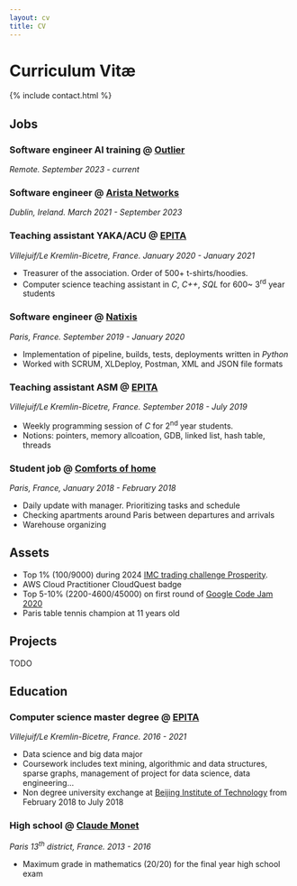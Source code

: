 ```yaml
---
layout: cv
title: CV
---
```


# Curriculum Vitæ

{% include contact.html %}

## Jobs

### Software engineer AI training @ [Outlier](https://outlier.ai)

_Remote. September 2023 - current_

### Software engineer @ [Arista Networks](https://www.arista.com)

_Dublin, Ireland. March 2021 - September 2023_

### Teaching assistant YAKA/ACU @ [EPITA](https://epita.fr)

_Villejuif/Le Kremlin-Bicetre, France. January 2020 - January 2021_

- Treasurer of the association. Order of 500+ t-shirts/hoodies.
- Computer science teaching assistant in _C_, _C++_, _SQL_ for 600~ 3<sup>rd</sup> year students

### Software engineer @ [Natixis](https://natixis.groupebpce.com)

_Paris, France. September 2019 - January 2020_

- Implementation of pipeline, builds, tests, deployments written in _Python_
- Worked with SCRUM, XLDeploy, Postman, XML and JSON file formats

### Teaching assistant ASM @ [EPITA](https://epita.fr)

_Villejuif/Le Kremlin-Bicetre, France. September 2018 - July 2019_

- Weekly programming session of _C_ for 2<sup>nd</sup> year students.
- Notions: pointers, memory allcoation, GDB, linked list, hash table, threads

### Student job @ [Comforts of home](https://www.linkedin.com/company/comforts-of-home-paris/)

_Paris, France, January 2018 - February 2018_

- Daily update with manager. Prioritizing tasks and schedule
- Checking apartments around Paris between departures and arrivals
- Warehouse organizing

## Assets

- Top 1% (100/9000) during 2024 [IMC trading challenge Prosperity](https://prosperity.imc.com).
- AWS Cloud Practitioner CloudQuest badge
- Top 5-10% (2200-4600/45000) on first round of [Google Code Jam 2020](https://codingcompetitionsonair.withgoogle.com/#code-jam)
- Paris table tennis champion at 11 years old

## Projects

TODO

## Education

### Computer science master degree @ [EPITA](https://epita.fr)

_Villejuif/Le Kremlin-Bicetre, France. 2016 - 2021_

- Data science and big data major
- Coursework includes text mining, algorithmic and data structures, sparse graphs, management of project for data science, data engineering...
- Non degree university exchange at [Beijing Institute of Technology]() from February 2018 to July 2018

### High school @ [Claude Monet](https://fr.wikipedia.org/wiki/Lyc%C3%A9e_Claude-Monet)

_Paris 13<sup>th</sup> district, France. 2013 - 2016_

- Maximum grade in mathematics (20/20) for the final year high school exam
